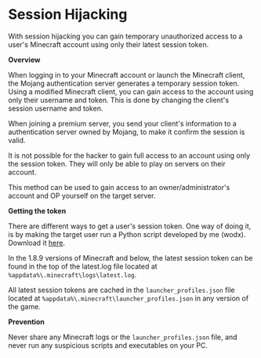 # Session Hijacking

With session hijacking you can gain temporary unauthorized access to a user's Minecraft account using only their latest session token.

**Overview**

When logging in to your Minecraft account or launch the Minecraft client, the Mojang authentication server generates a temporary session token. Using a modified Minecraft client, you can gain access to the account using only their username and token. This is done by changing the client's session username and token.

When joining a premium server, you send your client's information to a authentication server owned by Mojang, to make it confirm the session is valid. 

It is not possible for the hacker to gain full access to an account using only the session token. They will only be able to play on servers on their account.

This method can be used to gain access to an owner/administrator's account and OP yourself on the target server.

**Getting the token**

There are different ways to get a user's session token. One way of doing it, is by making the target user run a Python script developed by me (wodx). Download it [here](https://github.com/wodxgod/Minecraft-Session-Token-Stealer). 

In the 1.8.9 versions of Minecraft and below, the latest session token can be found in the top of the latest.log file located at `%appdata%\.minecraft\logs\latest.log`.

All latest session tokens are cached in the `launcher_profiles.json` file located at `%appdata%\.minecraft\launcher_profiles.json` in any version of the game.

**Prevention**

Never share any Minecraft logs or the `launcher_profiles.json` file, and never run any suspicious scripts and executables on your PC.